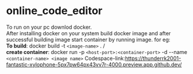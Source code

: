 # online_code_editor
To run on your pc downlod docker.\
After installing docker on your system build docker image and after successful building image start container by running image.
for eg: \
__To build__: docker build -t `<image-name>` . /  \
__create container__:  docker run -p `<host-port>:<container-port>` -d --name `<container-name> <image name>` 
Codespace-link:https://thunderrk2001-fantastic-xylophone-5px7pw64px43vv7r-4000.preview.app.github.dev/
